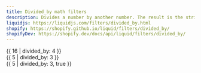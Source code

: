```yaml
---
title: Divided_by math filters
description: Divides a number by another number. The result is the string obtained by JavaScript .toString() of the result number.
liquidjs: https://liquidjs.com/filters/divided_by.html
shopify: https://shopify.github.io/liquid/filters/divided_by/
shopifyDev: https://shopify.dev/docs/api/liquid/filters/divided_by/
---
```

{{ 16 | divided_by: 4 }}  
{{ 5 | divided_by: 3 }}  
{{ 5 | divided_by: 3, true }}